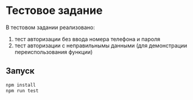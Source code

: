 # Тестовое задание

В тестовом задании реализовано:
1. тест авторизации без ввода номера телефона и пароля
2. тест авторизации с неправильнымы данными (для демонстрации переиспользования функции) 
## Запуск

```bash
npm install
npm run test
```
